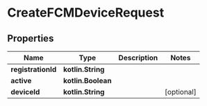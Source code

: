 
# CreateFCMDeviceRequest

## Properties
Name | Type | Description | Notes
------------ | ------------- | ------------- | -------------
**registrationId** | **kotlin.String** |  | 
**active** | **kotlin.Boolean** |  | 
**deviceId** | **kotlin.String** |  |  [optional]



